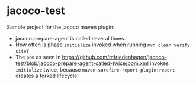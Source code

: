 jacoco-test
===========

Sample project for the jacoco maven plugin:
* jacoco:prepare-agent is called several times.
* How often is phase `initialize` invoked when running `mvn clean verify site`?
* The `pom` as seen in https://github.com/mfriedenhagen/jacoco-test/blob/jacoco-prepare-agent-called-twice/pom.xml invokes `initialize` twice, because `maven-surefire-report-plugin:report` creates a forked lifecycle!
